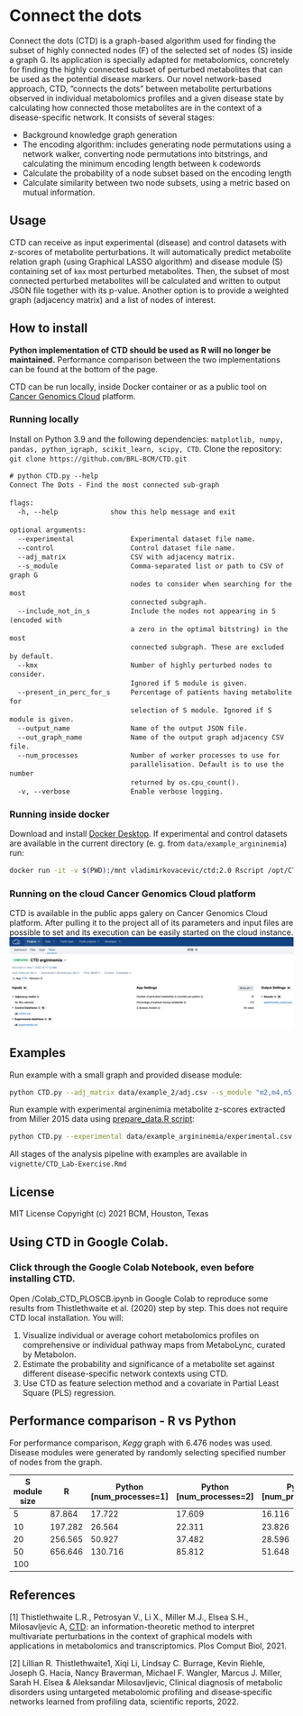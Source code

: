 
# Connect the dots
Connect the dots (CTD) is a graph-based algorithm used for finding the subset of highly connected nodes (F) of the selected set of nodes (S) inside a graph G. Its application is specially adapted for metabolomics, concretely for finding the highly connected subset of perturbed metabolites that can be used as the potential disease markers.
Our novel network-based approach, CTD, “connects the dots” between metabolite perturbations observed in individual metabolomics profiles and a given disease state by calculating how connected those metabolites are in the context of a disease-specific network. It consists of several stages:
- Background knowledge graph generation
- The encoding algorithm: includes generating node permutations using a network walker, converting node permutations into bitstrings, and calculating the minimum encoding length between k codewords
- Calculate the probability of a node subset based on the encoding length
- Calculate similarity between two node subsets, using a metric based on mutual information.

## Usage
CTD can receive as input experimental (disease) and control datasets with z-scores of metabolite perturbations. It will automatically predict metabolite relation graph (using Graphical LASSO algorithm) and disease module (S) containing set of ```kmx``` most perturbed metabolites. Then, the subset of most connected perturbed metabolites will be calculated and written to output JSON file together with its p-value.
Another option is to provide a weighted graph (adjacency matrix) and a list of nodes of interest.

## How to install
**Python implementation of CTD should be used as R will no longer be maintained.** Performance comparison between the two implementations can be found at the bottom of the page.

CTD can be run locally, inside Docker container or as a public tool on [Cancer Genomics Cloud](https://cgc.sbgenomics.com/) platform.
### Running locally
 Install on Python 3.9 and the following dependencies: ```matplotlib, numpy, pandas, python_igraph, scikit_learn, scipy, CTD```.
 Clone the repository: ```git clone https://github.com/BRL-BCM/CTD.git ```
```
# python CTD.py --help
Connect The Dots - Find the most connected sub-graph

flags:
  -h, --help             show this help message and exit

optional arguments:
  --experimental              Experimental dataset file name.
  --control                   Control dataset file name.
  --adj_matrix                CSV with adjacency matrix.
  --s_module                  Comma-separated list or path to CSV of graph G
                              nodes to consider when searching for the most
                              connected subgraph.
  --include_not_in_s          Include the nodes not appearing in S (encoded with
                              a zero in the optimal bitstring) in the most
                              connected subgraph. These are excluded by default.
  --kmx                       Number of highly perturbed nodes to consider.
                              Ignored if S module is given.
  --present_in_perc_for_s     Percentage of patients having metabolite for
                              selection of S module. Ignored if S module is given.
  --output_name               Name of the output JSON file.
  --out_graph_name            Name of the output graph adjacency CSV file.
  --num_processes             Number of worker processes to use for
                              parallelisation. Default is to use the number
                              returned by os.cpu_count().
  -v, --verbose               Enable verbose logging.
```
### Running inside docker
Download and install [Docker Desktop](https://www.docker.com/get-started).
If experimental and control datasets are available in the current directory (e. g. from ```data/example_argininemia```) run:
```sh
docker run -it -v $(PWD):/mnt vladimirkovacevic/ctd:2.0 Rscript /opt/CTD/CTD.r --experimental /mnt/experimental.csv --control /mnt/control.csv --output_name /mnt/output.json
```
### Running on the cloud Cancer Genomics Cloud platform
CTD is available in the public apps galery on Cancer Genomics Cloud platform. After pulling it to the project all of its parameters and input files are possible to set and its execution can be easily started on the cloud instance.
![CGC task](inst/images/cgc_task.png)

## Examples

Run example with a small graph and provided disease module:
```sh
python CTD.py --adj_matrix data/example_2/adj.csv --s_module "m2,m4,m5,m7"
```
Run example with experimental arginenimia metabolite z-scores extracted from Miller 2015 data using [prepare_data.R script](data/example_argininemia/prepare_data.R):
```sh
python CTD.py --experimental data/example_argininemia/experimental.csv --control data/example_argininemia/control.csv --kmx 15
```
All stages of the analysis pipeline with examples are available in ```vignette/CTD_Lab-Exercise.Rmd```

## License
MIT License
Copyright (c) 2021 BCM, Houston, Texas

## Using CTD in Google Colab.
### Click through the Google Colab Notebook, even before installing CTD.
Open /Colab_CTD_PLOSCB.ipynb in Google Colab to reproduce some results from Thistlethwaite et al. (2020) step by step. This does not require CTD local installation. You will:

1. Visualize individual or average cohort metabolomics profiles on comprehensive or individual pathway maps from MetaboLync, curated by Metabolon.
2. Estimate the probability and significance of a metabolite set against different disease-specific network contexts using CTD.
3. Use CTD as feature selection method and a covariate in Partial Least Square (PLS) regression.

## Performance comparison - R vs Python

For performance comparison, *Kegg* graph with 6.476 nodes was used. Disease modules were generated by randomly selecting specified number of nodes from the graph.

| S module size 	| R       	| Python [num_processes=1] 	| Python [num_processes=2] 	| Python [num_processes=4] 	| Python [num_processes=8] 	| Python [num_processes=12] 	|
|---------------	|---------	|--------------------------	|--------------------------	|--------------------------	|--------------------------	|---------------------------	|
| 5             	| 87.864  	| 17.722                   	| 17.609                   	| 16.116                   	| 16.737                   	| 18.134                    	|
| 10            	| 197.282 	| 26.564                   	| 22.311                   	| 23.826                   	| 24.053                   	| 25.399                    	|
| 20            	| 256.565 	| 50.927                   	| 37.482                   	| 28.596                   	| 32.792                   	| 33.251                    	|
| 50            	| 656.646 	| 130.716                  	| 85.812                   	| 51.648                   	| 49.679                   	| 52.641                    	|
| 100           	|         	|                          	|                          	|                          	|                          	|                           	|

## References
[1] Thistlethwaite L.R., Petrosyan V., Li X., Miller M.J., Elsea S.H., Milosavljevic A, [CTD](https://doi.org/10.1371/journal.pcbi.1008550): an information-theoretic method to interpret multivariate perturbations in the context of graphical models with applications in metabolomics and transcriptomics. Plos Comput Biol, 2021.

[2] Lillian R. Thistlethwaite1, Xiqi Li, Lindsay C. Burrage, Kevin Riehle, Joseph G. Hacia, Nancy Braverman, Michael F. Wangler, Marcus J. Miller, Sarah H. Elsea & Aleksandar Milosavljevic, Clinical diagnosis of metabolic disorders using untargeted metabolomic profiling and disease‑specific networks learned from profiling data, scientific reports, 2022.
